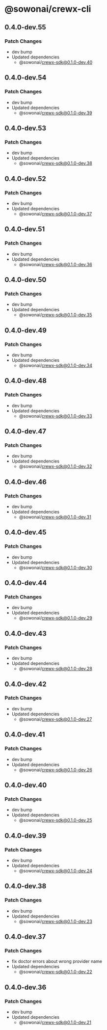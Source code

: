 # @sowonai/crewx-cli

## 0.4.0-dev.55

### Patch Changes

- dev bump
- Updated dependencies
  - @sowonai/crewx-sdk@0.1.0-dev.40

## 0.4.0-dev.54

### Patch Changes

- dev bump
- Updated dependencies
  - @sowonai/crewx-sdk@0.1.0-dev.39

## 0.4.0-dev.53

### Patch Changes

- dev bump
- Updated dependencies
  - @sowonai/crewx-sdk@0.1.0-dev.38

## 0.4.0-dev.52

### Patch Changes

- dev bump
- Updated dependencies
  - @sowonai/crewx-sdk@0.1.0-dev.37

## 0.4.0-dev.51

### Patch Changes

- dev bump
- Updated dependencies
  - @sowonai/crewx-sdk@0.1.0-dev.36

## 0.4.0-dev.50

### Patch Changes

- dev bump
- Updated dependencies
  - @sowonai/crewx-sdk@0.1.0-dev.35

## 0.4.0-dev.49

### Patch Changes

- dev bump
- Updated dependencies
  - @sowonai/crewx-sdk@0.1.0-dev.34

## 0.4.0-dev.48

### Patch Changes

- dev bump
- Updated dependencies
  - @sowonai/crewx-sdk@0.1.0-dev.33

## 0.4.0-dev.47

### Patch Changes

- dev bump
- Updated dependencies
  - @sowonai/crewx-sdk@0.1.0-dev.32

## 0.4.0-dev.46

### Patch Changes

- dev bump
- Updated dependencies
  - @sowonai/crewx-sdk@0.1.0-dev.31

## 0.4.0-dev.45

### Patch Changes

- dev bump
- Updated dependencies
  - @sowonai/crewx-sdk@0.1.0-dev.30

## 0.4.0-dev.44

### Patch Changes

- dev bump
- Updated dependencies
  - @sowonai/crewx-sdk@0.1.0-dev.29

## 0.4.0-dev.43

### Patch Changes

- dev bump
- Updated dependencies
  - @sowonai/crewx-sdk@0.1.0-dev.28

## 0.4.0-dev.42

### Patch Changes

- dev bump
- Updated dependencies
  - @sowonai/crewx-sdk@0.1.0-dev.27

## 0.4.0-dev.41

### Patch Changes

- dev bump
- Updated dependencies
  - @sowonai/crewx-sdk@0.1.0-dev.26

## 0.4.0-dev.40

### Patch Changes

- dev bump
- Updated dependencies
  - @sowonai/crewx-sdk@0.1.0-dev.25

## 0.4.0-dev.39

### Patch Changes

- dev bump
- Updated dependencies
  - @sowonai/crewx-sdk@0.1.0-dev.24

## 0.4.0-dev.38

### Patch Changes

- dev bump
- Updated dependencies
  - @sowonai/crewx-sdk@0.1.0-dev.23

## 0.4.0-dev.37

### Patch Changes

- fix doctor errors about wrong provider name
- Updated dependencies
  - @sowonai/crewx-sdk@0.1.0-dev.22

## 0.4.0-dev.36

### Patch Changes

- dev bump
- Updated dependencies
  - @sowonai/crewx-sdk@0.1.0-dev.21
